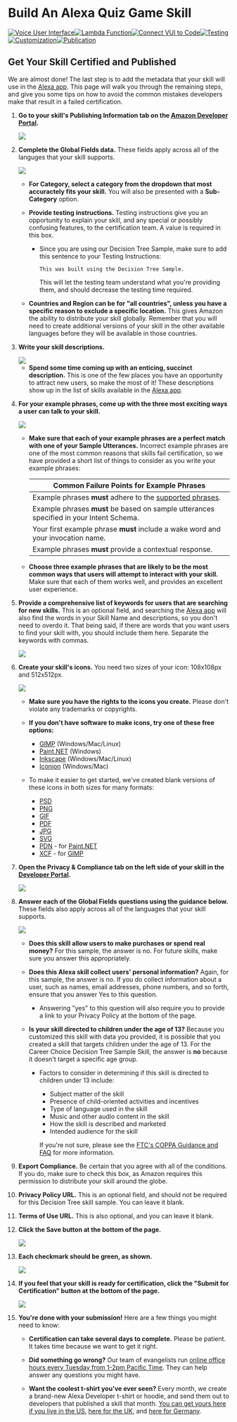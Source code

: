 # Build An Alexa Quiz Game Skill

[![Voice User Interface](https://m.media-amazon.com/images/G/01/mobile-apps/dex/alexa/alexa-skills-kit/tutorials/navigation/1-locked._TTH_.png)](./1-voice-user-interface.md)[![Lambda Function](https://m.media-amazon.com/images/G/01/mobile-apps/dex/alexa/alexa-skills-kit/tutorials/navigation/2-locked._TTH_.png)](./2-lambda-function.md)[![Connect VUI to Code](https://m.media-amazon.com/images/G/01/mobile-apps/dex/alexa/alexa-skills-kit/tutorials/navigation/3-locked._TTH_.png)](./3-connect-vui-to-code.md)[![Testing](https://m.media-amazon.com/images/G/01/mobile-apps/dex/alexa/alexa-skills-kit/tutorials/navigation/4-locked._TTH_.png)](./4-testing.md)[![Customization](https://m.media-amazon.com/images/G/01/mobile-apps/dex/alexa/alexa-skills-kit/tutorials/navigation/5-locked._TTH_.png)](./5-customization.md)[![Publication](https://m.media-amazon.com/images/G/01/mobile-apps/dex/alexa/alexa-skills-kit/tutorials/navigation/6-on._TTH_.png)](./6-publication.md)


## Get Your Skill Certified and Published

We are almost done!  The last step is to add the metadata that your skill will use in the [Alexa app](http://amazon.com/skills).  This page will walk you through the remaining steps, and give you some tips on how to avoid the common mistakes developers make that result in a failed certification.

1.  **Go to your skill's Publishing Information tab on the [Amazon Developer Portal](https://developer.amazon.com/edw/home.html#/skills/list).**

    <img src="https://m.media-amazon.com/images/G/01/mobile-apps/dex/alexa/alexa-skills-kit/tutorials/quiz-game/6-1-publishing-information._TTH_.png" />

2.  **Complete the Global Fields data.**  These fields apply across all of the languges that your skill supports.

    <img src="https://m.media-amazon.com/images/G/01/mobile-apps/dex/alexa/alexa-skills-kit/tutorials/quiz-game/6-2-global-fields._TTH_.png" />

    *  **For Category, select a category from the dropdown that most accuractely fits your skill.**  You will also be presented with a **Sub-Category** option.

    *  **Provide testing instructions.** Testing instructions give you an opportunity to explain your skill, and any special or possibly confusing features, to the certification team.  A value is required in this box.

        *  Since you are using our Decision Tree Sample, make sure to add this sentence to your Testing Instructions:

           ```
           This was built using the Decision Tree Sample.
           ```

           This will let the testing team understand what you're providing them, and should decrease the testing time required.        

    *  **Countries and Region can be for "all countries", unless you have a specific reason to exclude a specific location.**  This gives Amazon the ability to distribute your skill globally. Remember that you will need to create additional versions of your skill in the other available languages before they will be available in those countries.

3.  **Write your skill descriptions.**

    <img src="https://m.media-amazon.com/images/G/01/mobile-apps/dex/alexa/alexa-skills-kit/tutorials/quiz-game/6-3-descriptions._TTH_.png" />

    *  **Spend some time coming up with an enticing, succinct description.**  This is one of the few places you have an opportunity to attract new users, so make the most of it!  These descriptions show up in the list of skills available in the [Alexa app](http://alexa.amazon.com/spa/index.html#skills).

4.  **For your example phrases, come up with the three most exciting ways a user can talk to your skill.**

    <img src="https://m.media-amazon.com/images/G/01/mobile-apps/dex/alexa/alexa-skills-kit/tutorials/quiz-game/6-4-example-phrases._TTH_.png" />

    *  **Make sure that each of your example phrases are a perfect match with one of your Sample Utterances.**  Incorrect example phrases are one of the most common reasons that skills fail certification, so we have provided a short list of things to consider as you write your example phrases:

       | Common Failure Points for Example Phrases |
       | ----------------------------------------- |
       | Example phrases **must** adhere to the [supported phrases](https://developer.amazon.com/public/solutions/alexa/alexa-skills-kit/docs/supported-phrases-to-begin-a-conversation). |
       | Example phrases **must** be based on sample utterances specified in your Intent Schema. |
       | Your first example phrase **must** include a wake word and your invocation name. |
       | Example phrases **must** provide a contextual response. |

    *  **Choose three example phrases that are likely to be the most common ways that users will attempt to interact with your skill.**  Make sure that each of them works well, and provides an excellent user experience.

5.  **Provide a comprehensive list of keywords for users that are searching for new skills.**  This is an optional field, and searching the [Alexa app](http://alexa.amazon.com) will also find the words in your Skill Name and descriptions, so you don't need to overdo it.  That being said, if there are words that you want users to find your skill with, you should include them here.  Separate the keywords with commas.

    <img src="https://m.media-amazon.com/images/G/01/mobile-apps/dex/alexa/alexa-skills-kit/tutorials/quiz-game/6-5-keywords._TTH_.png" />

6.  **Create your skill's icons.**  You need two sizes of your icon: 108x108px and 512x512px.

    <img src="https://m.media-amazon.com/images/G/01/mobile-apps/dex/alexa/alexa-skills-kit/tutorials/quiz-game/6-6-icons._TTH_.png" />

    *  **Make sure you have the rights to the icons you create.** Please don't violate any trademarks or copyrights.
    *  **If you don't have software to make icons, try one of these free options:**

       *  [GIMP](https://www.gimp.org/) (Windows/Mac/Linux)
       *  [Paint.NET](http://www.getpaint.net/index.html) (Windows)
       *  [Inkscape](http://inkscape.org) (Windows/Mac/Linux)
       *  [Iconion](http://iconion.com/) (Windows/Mac)

    *  To make it easier to get started, we've created blank versions of these icons in both sizes for many formats:

       *  [PSD](https://m.media-amazon.com/images/G/01/mobile-apps/dex/alexa/alexa-skills-kit/tutorials/general/icon-templates/psd._TTH_.zip)
       *  [PNG](https://m.media-amazon.com/images/G/01/mobile-apps/dex/alexa/alexa-skills-kit/tutorials/general/icon-templates/png._TTH_.zip)
       *  [GIF](https://m.media-amazon.com/images/G/01/mobile-apps/dex/alexa/alexa-skills-kit/tutorials/general/icon-templates/gif._TTH_.zip)
       *  [PDF](https://m.media-amazon.com/images/G/01/mobile-apps/dex/alexa/alexa-skills-kit/tutorials/general/icon-templates/pdf._TTH_.zip)
       *  [JPG](https://m.media-amazon.com/images/G/01/mobile-apps/dex/alexa/alexa-skills-kit/tutorials/general/icon-templates/jpg._TTH_.zip)
       *  [SVG](https://m.media-amazon.com/images/G/01/mobile-apps/dex/alexa/alexa-skills-kit/tutorials/general/icon-templates/svg._TTH_.zip)
       *  [PDN](https://m.media-amazon.com/images/G/01/mobile-apps/dex/alexa/alexa-skills-kit/tutorials/general/icon-templates/pdn._TTH_.zip) - for [Paint.NET](http://www.getpaint.net/index.html)
       *  [XCF](https://m.media-amazon.com/images/G/01/mobile-apps/dex/alexa/alexa-skills-kit/tutorials/general/icon-templates/xcf._TTH_.zip) - for [GIMP](https://www.gimp.org/)

7.  **Open the Privacy & Compliance tab on the left side of your skill in the [Developer Portal](https://developer.amazon.com/edw/home.html#/skills/list).**

    <img src="https://m.media-amazon.com/images/G/01/mobile-apps/dex/alexa/alexa-skills-kit/tutorials/quiz-game/6-7-privacy-and-compliance._TTH_.png"/>

8.  **Answer each of the Global Fields questions using the guidance below.**  These fields also apply across all of the languages that your skill supports.

    <img src="https://m.media-amazon.com/images/G/01/mobile-apps/dex/alexa/alexa-skills-kit/tutorials/quiz-game/6-8-global-fields._TTH_.png"/>

    *  **Does this skill allow users to make purchases or spend real money?** For this sample, the answer is no.  For future skills, make sure you answer this appropriately.

    *  **Does this Alexa skill collect users' personal information?** Again, for this sample, the answer is no.  If you do collect information about a user, such as names, email addresses, phone numbers, and so forth, ensure that you answer Yes to this question.
        *  Answering "yes" to this question will also require you to provide a link to your Privacy Policy at the bottom of the page.

    *  **Is your skill directed to children under the age of 13?** Because you customized this skill with data you provided, it is possible that you created a skill that targets children under the age of 13.  For the Career Choice Decision Tree Sample Skill, the answer is **no** because it doesn't target a specific age group.
        * Factors to consider in determining if this skill is directed to children under 13 include:
            * Subject matter of the skill
            * Presence of child-oriented activities and incentives
            * Type of language used in the skill
            * Music and other audio content in the skill
            * How the skill is described and marketed
            * Intended audience for the skill

            If you're not sure, please see the [FTC's COPPA Guidance and FAQ](https://www.ftc.gov/tips-advice/business-center/guidance/complying-coppa-frequently-asked-questions) for more information.

9.  **Export Compliance.** Be certain that you agree with all of the conditions.  If you do, make sure to check this box, as Amazon requires this permission to distribute your skill around the globe.  

10. **Privacy Policy URL.** This is an optional field, and should not be required for this Decision Tree skill sample.  You can leave it blank.

11. **Terms of Use URL.** This is also optional, and you can leave it blank.

12. **Click the Save button at the bottom of the page.**

    <img src="https://m.media-amazon.com/images/G/01/mobile-apps/dex/alexa/alexa-skills-kit/tutorials/quiz-game/6-12-save-button._TTH_.png"/>

13. **Each checkmark should be green, as shown.**

    <img src="https://m.media-amazon.com/images/G/01/mobile-apps/dex/alexa/alexa-skills-kit/tutorials/quiz-game/6-13-all-six-checkmarks._TTH_.png"/>

14. **If you feel that your skill is ready for certification, click the "Submit for Certification" button at the bottom of the page.**

    <img src="https://m.media-amazon.com/images/G/01/mobile-apps/dex/alexa/alexa-skills-kit/tutorials/quiz-game/6-14-submit-for-certification._TTH_.png"/>

15. **You're done with your submission!**  Here are a few things you might need to know:

    *  **Certification can take several days to complete.** Please be patient.  It takes time because we want to get it right.

    *  **Did something go wrong?** Our team of evangelists run [online office hours every Tuesday from 1-2pm Pacific Time](https://attendee.gotowebinar.com/rt/8389200425172113931).  They can help answer any questions you might have.

    *  **Want the coolest t-shirt you've ever seen?** Every month, we create a brand-new Alexa Developer t-shirt or hoodie, and send them out to developers that published a skill that month.  [You can get yours here if you live in the US](https://developer.amazon.com/alexa-skills-kit/alexa-developer-skill-promotion), [here for the UK](https://developer.amazon.com/en-gb/alexa-skills-kit/alexa-developer-skill-promotion), and [here for Germany](https://developer.amazon.com/de-de/alexa-skills-kit/alexa-developer-skill-promotion).

<img height="1" width="1" src="https://www.facebook.com/tr?id=1847448698846169&ev=PageView&noscript=1"/>
